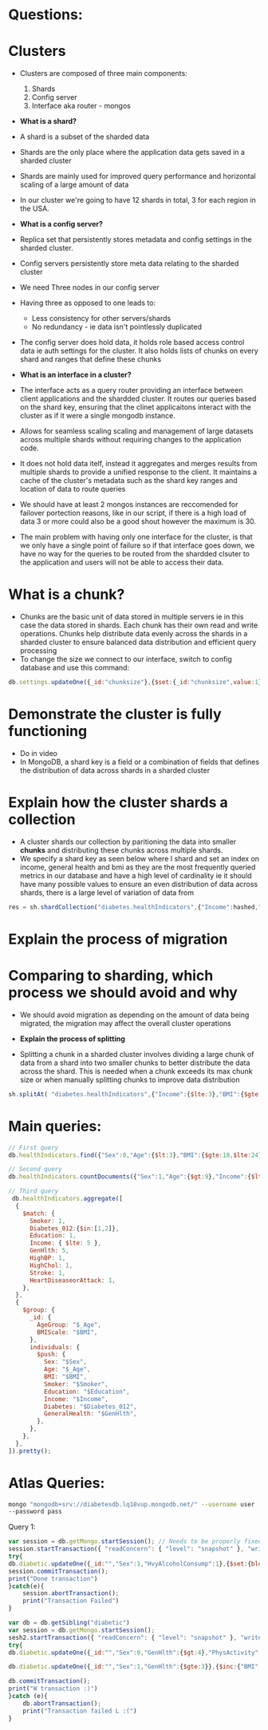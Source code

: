 # Questions:
# Clusters
- Clusters are composed of three main components:
  1. Shards
  2. Config server
  3. Interface aka router - mongos
  
- **What is a shard?**
- A shard is a subset of the sharded data

- Shards are the only place where the application data gets saved in a sharded cluster

- Shards are mainly used for improved query performance and horizontal scaling
  of a large amount of data
  
- In our cluster we're going to have 12 shards in total, 3 for each region in the USA.

-  **What is a config server?**

- Replica set that persistently stores metadata and config settings in the sharded cluster.
- Config servers persistently store meta data relating to the sharded cluster
- We need Three nodes in our config server
- Having three as opposed to one leads to:
	- Less consistency for other servers/shards 
	- No redundancy - ie data isn't pointlessly duplicated
- The config server does hold data, it holds role based access control data ie auth settings for the cluster. It also holds lists of chunks on every shard and ranges that define these chunks
-  **What is an interface in a cluster?**
- The interface acts as a query router providing an interface between client applications and the shardded cluster. It routes our queries based on the shard key, ensuring that the clinet applicaitons interact with the cluster as if it were a single mongodb instance.
- Allows for seamless scaling scaling and management of large datasets across multiple shards without requiring changes to the application code.
- It does not hold data itelf, instead it aggregates and merges results from multiple shards to provide a unified response to the client. It maintains a cache of the cluster's metadata such as the shard key ranges and location of data to route queries 
- We should have at least 2 mongos instances are reccomended for failover portection reasons, like in our script, if there is a high load of data 3 or more could also be a good shout however the maximum is 30.
- The main problem with having only one interface for the cluster, is that we only have a single point of failure so if that interface goes down, we have no way for the queries to be routed from the shardded clsuter to the application and users will not be able to access their data.

# What is a chunk?

- Chunks are the basic unit of data stored in multiple servers ie in this case the data stored in shards. Each chunk has their own read and write operations. Chunks help distribute data evenly across the shards in a sharded cluster to ensure balanced data distribution and efficient query processing
- To change the size we connect to our interface, switch to config database and use this command:
```js
db.settings.updateOne({_id:"chunksize"},{$set:{_id:"chunksize",value:1}},{upsert:true})
```
# Demonstrate the cluster is fully functioning
- Do in video
- In MongoDB, a shard key is a field or a combination of fields that defines the distribution of data across shards in a sharded cluster
# Explain how the cluster shards a collection
- A cluster shards our collection by paritioning the data into smaller **chunks** and distributing these chunks across multiple shards.
- We specify a shard key as seen below where I shard and set an index on income, general health and bmi as they are the most frequently queried metrics in our database and have a high level of cardinality ie it should have many possible values to ensure an even distribution of data across shards, there is a large level of variation of data from 
```js
res = sh.shardCollection("diabetes.healthIndicators",{"Income":hashed,"GenHtlth":1,"BMI":1})
```
#  Explain the process of migration

# Comparing to sharding, which process we should avoid and why
- We should avoid migration as depending on the amount of data being migrated, the migration may affect the overall cluster operations

-  **Explain the process of splitting**

- Splitting a chunk in a sharded cluster involves dividing a large chunk of data from a shard into two smaller chunks to better distribute the data across the shard. This is needed when a chunk exceeds its max chunk size or when manually splitting chunks to improve data distribution
```js
sh.splitAt( "diabetes.healthIndicators",{"Income":{$lte:3},"BMI":{$gte:20})
```
# Main queries:

```js
// First query 
db.healthIndicators.find({"Sex":0,"Age":{$lt:3},"BMI":{$gte:18,$lte:24},"Education":6,"AnyHealthcare":1,"GenHlth":{$gte:4},"Smoker":0,"Diabetes_012":0,"PhysActivity":1,"Fruits":1,"Veggies":1,"Income":{$gt:6,$lte:7}},{_id:0})


```

```js
// Second query
db.healthIndicators.countDocuments({"Sex":1,"Age":{$gt:9},"Income":{$lte:3}, "GenHlth":{$gte:4},"NoDocbcCost":0,"AnyHealthcare":0,"DiffWalk":1,"MenHlth":30})
```

```js
// Third query
 db.healthIndicators.aggregate([
  {
    $match: {
      Smoker: 1,
      Diabetes_012:{$in:[1,2]},
      Education: 1,
      Income: { $lte: 5 },
      GenHlth: 5,
      HighBP: 1,
      HighChol: 1,
      Stroke: 1,
      HeartDiseaseorAttack: 1,
    },
  },
  {
    $group: {
      _id: {
        AgeGroup: "$_Age", 
        BMIScale: "$BMI",
      },
      individuals: {
        $push: {
          Sex: "$Sex",
          Age: "$_Age", 
          BMI: "$BMI",
          Smoker: "$Smoker",
          Education: "$Education",
          Income: "$Income",
          Diabetes: "$Diabetes_012",
          GeneralHealth: "$GenHlth",
        },
      },
    },
  },
]).pretty();
```
# Atlas Queries:

```sh
mongo "mongodb+srv://diabetesdb.lq18vup.mongodb.net/" --username user
--password pass
```

Query 1:

```js
var session = db.getMongo.startSession(); // Needs to be properly fixed...
session.startTransaction({ "readConcern": { "level": "snapshot" }, "writeConcern": { "w": "majority" }})
try{
db.diabetic.updateOne({_id:"","Sex":1,"HvyAlcoholConsump":1},{$set:{bloodAcl:0.08}})
session.commitTransaction();
print("Done transaction")
}catch(e){
	session.abortTransaction();
	print("Transaction Failed")
}
```

```js
var db = db.getSibling("diabetic")
var session = db.getMongo.startSession();
sesh2.startTransaction({ "readConcern": { "level": "snapshot" }, "writeConcern": { "w": "majority" }})
try{
db.diabetic.updateOne({_id:"","Sex":0,"GenHlth":{$gt:4},"PhysActivity":1},{$set:{hoursExercised:3}});

db.diabetic.updateOne({_id:"","Sex":1,"GenHlth":{$gte:3}},{$inc:{"BMI":11}});

db.commitTransaction();
print("W transaction :)")
}catch (e){
	db.abortTransaction();
	print("Transaction failed L :(")
}
```